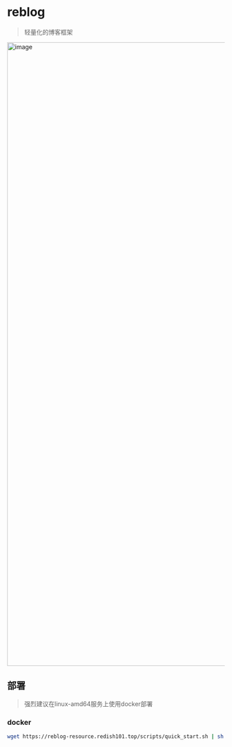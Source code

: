 # reblog

> 轻量化的博客框架

<img width="1440" alt="image" src="https://github.com/Redish101/reblog/assets/64068446/51554fe9-2bed-4d72-96b3-276dc543a675">

## 部署

> 强烈建议在linux-amd64服务上使用docker部署

### docker

```bash
wget https://reblog-resource.redish101.top/scripts/quick_start.sh | sh
```
